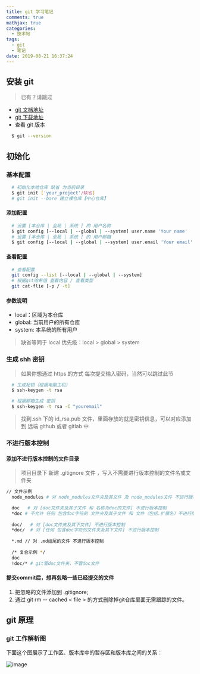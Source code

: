 ```yaml
---
title: git 学习笔记
comments: true
mathjax: true
categories:
  - 技术帖
tags:
  - git
  - 笔记
date: 2019-08-21 16:37:24
---
```


## 安装 git

> 已有？请跳过

- [git 文档地址](https://git-scm.com/book/zh/v2)
- [git 下载地址](https://git-scm.com/downloads)
- 查看 git 版本

```bash
  $ git --version
```

## 初始化

### 基本配置

```bash
  # 初始化本地仓库 缺省 为当前目录
  $ git init ['your_project'/缺省]
  # git init --bare 建立裸仓库【中心仓库】
```

#### 添加配置

```bash
  # 设置 [本仓库 | 全局 | 系统 ] 的 用户名称
  $ git config [--local | --global | --system] user.name 'Your name'
  # 设置 [本仓库 | 全局 | 系统 ] 的 用户邮箱
  $ git config [--local | --global | --system] user.email 'Your email'
```

#### 查看配置

```bash
  # 查看配置
  git config --list [--local | --global | --system]
  # 根据git哈希值 查看内容 / 查看类型
  git cat-flie [-p / -t]

```

#### 参数说明

- local：区域为本仓库
- global: 当前用户的所有仓库
- system: 本系统的所有用户

> 缺省等同于 local
> 优先级：local > global > system

### 生成 shh 密钥

> 如果你想通过 https 的方式 每次提交输入密码，当然可以跳过此节

```bash
  # 生成秘钥（根据电脑主机）
  $ ssh-keygen -t rsa

  # 根据邮箱生成 密钥
  $ ssh-keygen -t rsa -C "youremail"
```

> 找到.ssh 下的 id_rsa.pub 文件，里面存放的就是密钥信息，可以对应添加到 远端 github 或者 gitlab 中

### 不进行版本控制

#### 添加不进行版本控制的文件目录

>项目目录下 新建 .gitignore 文件 ，写入不需要进行版本控制的文件名或文件夹

```bash
// 文件示例
  node_modules # 对 node_modules文件夹及其文件 及 node_modules文件 不进行版本控制

  doc   # 对 [doc文件夹及其子文件 和 名称为doc的文件] 不进行版本控制
  *doc # 不允许 任何 包含doc字符的 文件夹及其子文件 和 文件（包括.扩展名）不进行版本控制
  
  doc/   # 对 [doc文件夹及其下文件] 不进行版本控制
  *doc/  # 对 [任何 包含doc字符的文件夹及其下文件] 不进行版本控制
  
  *.md // 对 .md结尾的文件 不进行版本控制
  
  /* 复合示例 */
  doc
  !doc/* # git管doc文件夹，不管doc文件

```

#### 提交commit后，想再忽略一些已经提交的文件

  1. 把忽略的文件添加到 .gitignore;
  2. 通过 git rm -- cached < file > 的方式删除掉git仓库里面无需跟踪的文件。





## git 原理
### git 工作解析图

下面这个图展示了工作区、版本库中的暂存区和版本库之间的关系：

![image](https://www.runoob.com/wp-content/uploads/2015/02/1352126739_7909.jpg)

